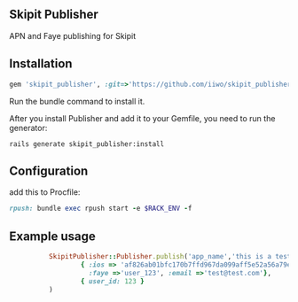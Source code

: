 ## Skipit Publisher
APN and Faye publishing for Skipit

## Installation

```ruby
gem 'skipit_publisher', :git=>'https://github.com/iiwo/skipit_publisher.git'
```
Run the bundle command to install it.

After you install Publisher and add it to your Gemfile, you need to run the generator:

```console
rails generate skipit_publisher:install
```

## Configuration

add this to Procfile:
```ruby
rpush: bundle exec rpush start -e $RACK_ENV -f
```
## Example usage

```ruby
          SkipitPublisher::Publisher.publish('app_name','this is a test message',
                  { :ios => 'af826ab01bfc170b7ffd967da099aff5e52a56a79e6209fcfbf6d8803acbc986',
                    :faye =>'user_123', :email =>'test@test.com'},
                  { user_id: 123 }
          )
```